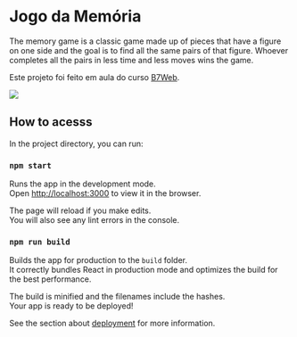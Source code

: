 # Jogo da Memória

The memory game is a classic game made up of pieces that have a figure on one side and the goal is to find all the same pairs of that figure. Whoever completes all the pairs in less time and less moves wins the game.

Este projeto foi feito em aula do curso [B7Web](https://b7web.com.br).

<div>
  <img src="https://user-images.githubusercontent.com/98724767/214711436-e9802e8b-8c81-433d-beb4-ad62a98e0690.png" /.
</div>

## How to acesss

In the project directory, you can run:

### `npm start`

Runs the app in the development mode.\
Open [http://localhost:3000](http://localhost:3000) to view it in the browser.

The page will reload if you make edits.\
You will also see any lint errors in the console.

### `npm run build`

Builds the app for production to the `build` folder.\
It correctly bundles React in production mode and optimizes the build for the best performance.

The build is minified and the filenames include the hashes.\
Your app is ready to be deployed!

See the section about [deployment](https://facebook.github.io/create-react-app/docs/deployment) for more information.

